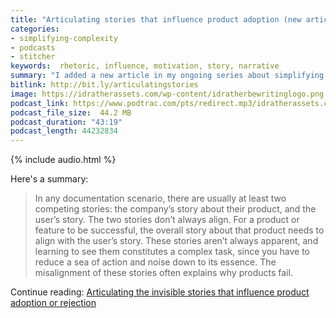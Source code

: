 ```yaml
---
title: "Articulating stories that influence product adoption (new article in Simplifying Complexity series)"
categories:
- simplifying-complexity
- podcasts
- stitcher
keywords:  rhetoric, influence, motivation, story, narrative
summary: "I added a new article in my ongoing series about simplifying complexity. The article is called <i>Articulating the invisible stories that influence product adoption or rejection</i> and explores why adoption of our products among users doesn't often live up to our expectations. I argue that we need to articulate the story we're telling about the product as well as the story users tell, and identify whether the two are in alignment. Note that you can both read and listen to this article, since I created an audio recording for it."
bitlink: http://bit.ly/articulatingstories
image: https://idratherassets.com/wp-content/idratherbewritinglogo.png
podcast_link: https://www.podtrac.com/pts/redirect.mp3/idratherassets.com/podcasts/articulating_stories.mp3
podcast_file_size:  44.2 MB
podcast_duration: "43:19"
podcast_length: 44232834
---
```


{% include audio.html %}

Here's a summary:

> In any documentation scenario, there are usually at least two competing stories: the company’s story about their product, and the user’s story. The two stories don’t always align. For a product or feature to be successful, the overall story about that product needs to align with the user’s story. These stories aren’t always apparent, and learning to see them constitutes a complex task, since you have to reduce a sea of action and noise down to its essence. The misalignment of these stories often explains why products fail.

Continue reading: [Articulating the invisible stories that influence product adoption or rejection](https://idratherbewriting.com/simplifying-complexity/articulate-invisible-stories-that-influence-action.html)
